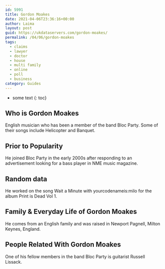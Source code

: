 ```yaml
---
id: 5991
title: Gordon Moakes
date: 2021-04-06T23:36:16+00:00
author: Laima
layout: post
guid: https://ukdataservers.com/gordon-moakes/
permalink: /04/06/gordon-moakes
tags:
  - claims
  - lawyer
  - doctor
  - house
  - multi family
  - online
  - poll
  - business
category: Guides
---
```


* some text
{: toc}


## Who is Gordon Moakes
                  
                  
                  
English musician who has been a member of the band Bloc Party. Some of their songs include Helicopter and Banquet.
                  
              
            
              
            
                
                
                
## Prior to Popularity
                  
                  
                  
He joined Bloc Party in the early 2000s after responding to an advertisement looking for a bass player in NME music magazine.
                  
              
            
              
            
                
                
                
## Random data
                  
                  
                  
He worked on the song Wait a Minute with yourcodenameis:milo for the album Print is Dead Vol 1.
                  
              
            
              
            
                
                
                
## Family & Everyday Life of Gordon Moakes
                  
                  
                  
He comes from an English family and was raised in Newport Pagnell, Milton Keynes, England.
                  
              
            
              
            
                
                
                
## People Related With Gordon Moakes
                  
                  
                  
One of his fellow members in the band Bloc Party is guitarist Russell Lissack.
                  
              
            
              
            
                
              
            
              
              
            
            
              
            
          
          
          